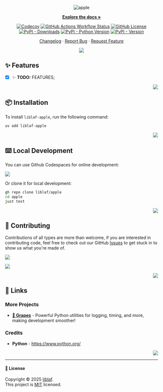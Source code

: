 <div align="center" markdown><a name="readme-top"></a>

![apple](https://socialify.git.ci/liblaf/apple/image?description=1&forks=1&issues=1&language=1&logo=https%3A%2F%2Fcdn.jsdelivr.net%2Fgh%2Fmicrosoft%2Ffluentui-emoji%2Fassets%2FRed%2520apple%2F3D%2Fred_apple_3d.png&name=1&owner=1&pulls=1&stargazers=1&theme=Auto)

[**Explore the docs »**](https://liblaf.github.io/apple/)

[![Codecov](https://img.shields.io/codecov/c/github/liblaf/apple?logo=Codecov&label=Coverage)](https://codecov.io/gh/liblaf/apple)
[![GitHub Actions Workflow Status](https://img.shields.io/github/actions/workflow/status/liblaf/apple/test.yaml?logo=GitHub%20Actions&label=Test)](https://github.com/liblaf/apple/actions/workflows/test.yaml)
[![GitHub License](https://img.shields.io/github/license/liblaf/apple?label=License)](https://github.com/liblaf/apple/blob/main/LICENSE)
[![PyPI - Downloads](https://img.shields.io/pypi/dm/liblaf-apple?logo=PyPI&label=Downloads)](https://pypi.org/project/liblaf-apple)
[![PyPI - Python Version](https://img.shields.io/pypi/pyversions/liblaf-apple?logo=Python&label=Python)](https://pypi.org/project/liblaf-apple)
[![PyPI - Version](https://img.shields.io/pypi/v/liblaf-apple?logo=PyPI&label=PyPI)](https://pypi.org/project/liblaf-apple)

[Changelog](https://github.com/liblaf/apple/blob/main/CHANGELOG.md) · [Report Bug](https://github.com/liblaf/apple/issues) · [Request Feature](https://github.com/liblaf/apple/issues)

![](https://raw.githubusercontent.com/andreasbm/readme/master/assets/lines/rainbow.png)

</div>

## ✨ Features

- [x] ✨ **TODO:** FEATURES;

<div align="right" markdown>

[![](https://img.shields.io/badge/-BACK_TO_TOP-black?style=flat-square)](#readme-top)

</div>

## 📦 Installation

To install `liblaf-apple`, run the following command:

```bash
uv add liblaf-apple
```

<div align="right" markdown>

[![](https://img.shields.io/badge/-BACK_TO_TOP-black?style=flat-square)](#readme-top)

</div>

## ⌨️ Local Development

You can use Github Codespaces for online development:

[![](https://github.com/codespaces/badge.svg)](https://codespaces.new/liblaf/apple)

Or clone it for local development:

```bash
gh repo clone liblaf/apple
cd apple
just test
```

<div align="right" markdown>

[![](https://img.shields.io/badge/-BACK_TO_TOP-black?style=flat-square)](#readme-top)

</div>

## 🤝 Contributing

Contributions of all types are more than welcome, if you are interested in contributing code, feel free to check out our GitHub [Issues](https://github.com/liblaf/apple/issues) to get stuck in to show us what you're made of.

[![](https://img.shields.io/badge/%F0%9F%A4%AF%20PR%20WELCOME-%E2%86%92-ffcb47?labelColor=black&style=for-the-badge)](https://github.com/liblaf/apple/pulls)

[![](https://contrib.nn.ci/api?repo=liblaf/apple)](https://github.com/liblaf/apple/graphs/contributors)

<div align="right" markdown>

[![](https://img.shields.io/badge/-BACK_TO_TOP-black?style=flat-square)](#readme-top)

</div>

## 🔗 Links

### More Projects

- **[🍇 Grapes](https://github.com/liblaf/grapes)** - Powerful Python utilities for logging, timing, and more, making development smoother!

### Credits

- **Python** - <https://www.python.org/>

<div align="right" markdown>

[![](https://img.shields.io/badge/-BACK_TO_TOP-black?style=flat-square)](#readme-top)

</div>

---

#### 📝 License

Copyright © 2025 [liblaf](https://github.com/liblaf). <br />
This project is [MIT](https://github.com/liblaf/apple/blob/main/LICENSE) licensed.
